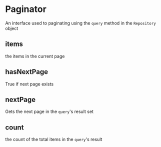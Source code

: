 # Paginator
An interface used to paginating using the `query` method in the `Repository` object
## items
the items in the current page
## hasNextPage
True if next page exists
## nextPage
Gets the next page in the `query`'s result set
## count
the count of the total items in the `query`'s result
